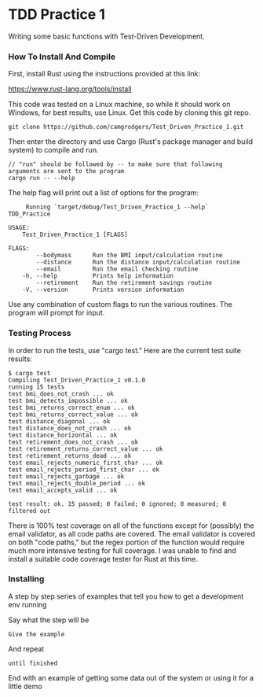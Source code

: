 # TDD Practice 1

Writing some basic functions with Test-Driven Development.

### How To Install And Compile

First, install Rust using the instructions provided at this link:

https://www.rust-lang.org/tools/install

This code was tested on a Linux machine, so while it should work on Windows, for best results, use Linux.
Get this code by cloning this git repo.
```
git clone https://github.com/camgrodgers/Test_Driven_Practice_1.git
```
Then enter the directory and use Cargo (Rust's package manager and build system) to compile and run.
```
// "run" should be followed by -- to make sure that following arguments are sent to the program
cargo run -- --help
```
The help flag will print out a list of options for the program:
```
     Running `target/debug/Test_Driven_Practice_1 --help`
TDD_Practice

USAGE:
    Test_Driven_Practice_1 [FLAGS]

FLAGS:
        --bodymass      Run the BMI input/calculation routine
        --distance      Run the distance input/calculation routine
        --email         Run the email checking routine
    -h, --help          Prints help information
        --retirement    Run the retirement savings routine
    -V, --version       Prints version information
```
Use any combination of custom flags to run the various routines. The program will prompt for input.

### Testing Process

In order to run the tests, use "cargo test." Here are the current test suite results:
```
$ cargo test
Compiling Test_Driven_Practice_1 v0.1.0
running 15 tests
test bmi_does_not_crash ... ok
test bmi_detects_impossible ... ok
test bmi_returns_correct_enum ... ok
test bmi_returns_correct_value ... ok
test distance_diagonal ... ok
test distance_does_not_crash ... ok
test distance_horizontal ... ok
test retirement_does_not_crash ... ok
test retirement_returns_correct_value ... ok
test retirement_returns_dead ... ok
test email_rejects_numeric_first_char ... ok
test email_rejects_period_first_char ... ok
test email_rejects_garbage ... ok
test email_rejects_double_period ... ok
test email_accepts_valid ... ok

test result: ok. 15 passed; 0 failed; 0 ignored; 0 measured; 0 filtered out
```
There is 100% test coverage on all of the functions except for (possibly) the email validator, as all code paths are covered.
The email validator is covered on both "code paths," but the regex portion of the function would require much more intensive testing for full coverage.
I was unable to find and install a suitable code coverage tester for Rust at this time.

### Installing

A step by step series of examples that tell you how to get a development env running

Say what the step will be

```
Give the example
```

And repeat

```
until finished
```

End with an example of getting some data out of the system or using it for a little demo

